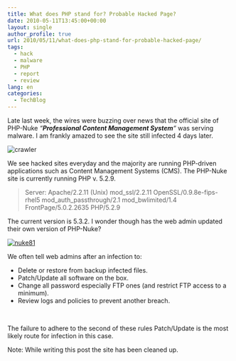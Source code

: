 ```yaml
---
title: What does PHP stand for? Probable Hacked Page?
date: 2010-05-11T13:45:00+00:00
layout: single
author_profile: true
url: 2010/05/11/what-does-php-stand-for-probable-hacked-page/
tags:
  - hack
  - malware
  - PHP
  - report
  - review
lang: en
categories: 
  - TechBlog
---
```

Late last week, the wires were buzzing over news that the official site of PHP-Nuke _“**Professional Content Management System**“_ was serving malware. I am frankly amazed to see the site still infected 4 days later.

![crawler](http://lh6.ggpht.com/_vaUVXcmC3OI/S-lYcegzZ6I/AAAAAAAACGw/IJbeSETNPi8/crawler%5B6%5D.jpg?imgmax=800 "crawler") 

We see hacked sites everyday and the majority are running PHP-driven applications such as Content Management Systems (CMS). The PHP-Nuke site is currently running PHP v. 5.2.9. 

> Server: Apache/2.2.11 (Unix) mod\_ssl/2.2.11 OpenSSL/0.9.8e-fips-rhel5 mod\_auth\_passthrough/2.1 mod\_bwlimited/1.4 FrontPage/5.0.2.2635 PHP/5.2.9

The current version is 5.3.2. I wonder though has the web admin updated their own version of PHP-Nuke? 

[![nuke81](http://lh4.ggpht.com/_vaUVXcmC3OI/S-lYgLUKhAI/AAAAAAAACG4/Np-xRWt8ZAs/nuke81_thumb%5B4%5D.jpg?imgmax=800 "nuke81")](http://lh5.ggpht.com/_vaUVXcmC3OI/S-lYeF7f80I/AAAAAAAACG0/cqYoG39g5Qs/s1600-h/nuke81%5B7%5D.jpg) 

We often tell web admins after an infection to: 

  * Delete or restore from backup infected files. 
  * Patch/Update all software on the box. 
  * Change all password especially FTP ones (and restrict FTP access to a minimum). 
  * Review logs and policies to prevent another breach.

 

The failure to adhere to the second of these rules Patch/Update is the most likely route for infection in this case.

Note: While writing this post the site has been cleaned up.